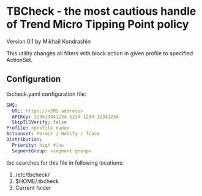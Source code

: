 # TBCheck - the most cautious handle of Trend Micro Tipping Point policy

Version 0.1
by Mikhail Kondrashin


This utility changes all filters with block action in given profile to specified ActionSet.

## Configuration

tbcheck.yaml configuration file:
```yaml
SMS:
  URL: https://<SMS address>
  APIKey: 123413441234-1234-1234-12341234
  SkipTLSVerify: false
Profile: <profile name>
Actionset: Permit / Notify / Trace
Distribution:
  Priority: high #low
  SegmentGroup: <segment group>
```

tbc searches for this file in following locations:

1. /etc/tbcheck/
2. $HOME/.tbcheck
3. Current folder

